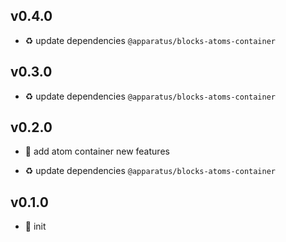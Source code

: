 ## v0.4.0

* ♻️ update dependencies `@apparatus/blocks-atoms-container`

## v0.3.0

* ♻️ update dependencies `@apparatus/blocks-atoms-container`

## v0.2.0

* 🌱 add atom container new features

* ♻️ update dependencies `@apparatus/blocks-atoms-container`

## v0.1.0

* 🐣 init
